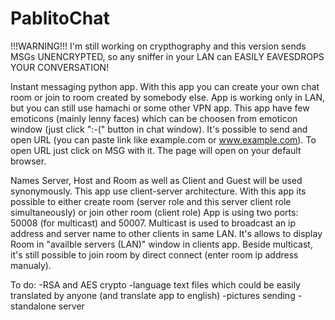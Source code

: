 # PablitoChat
!!!WARNING!!! 
I'm still working on crypthography and this version sends MSGs UNENCRYPTED, so any sniffer in your LAN can EASILY EAVESDROPS YOUR CONVERSATION!

Instant messaging python app. With this app you can create your own chat room or join to room created by somebody else.
App is working only in LAN, but you can still use hamachi or some other VPN app. 
This app have few emoticons (mainly lenny faces) which can be choosen from emoticon window (just click ":-(" button in chat window).
It's possible to send and open URL (you can paste link like example.com or www.example.com). To open URL just click on MSG with it. The page will open on your default browser.

Names Server, Host and Room as well as Client and Guest will be used synonymously.
This app use client-server architecture. With this app its possible to either create room (server role and this server client role simultaneously) or join other room (client role)
App is using two ports: 50008 (for multicast) and 50007. Multicast is used to broadcast an ip address and server name to other clients in same LAN. It's allows to display Room in "availble servers (LAN)" window in clients app. Beside multicast, it's still possible to join room by direct connect (enter room ip address manualy).


To do:
-RSA and AES crypto
-language text files which could be easily translated by anyone (and translate app to english)
-pictures sending
-standalone server






